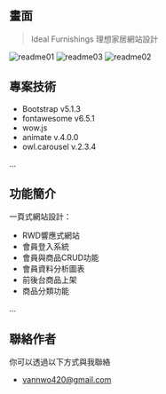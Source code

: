 
## 畫面

> Ideal Furnishings 理想家居網站設計

![readme01](https://github.com/vann420/Ideal-Furnishings240402/assets/165571974/b4ec8e11-b583-44f7-9fbe-f32bb6e340ec)
![readme03](https://github.com/vann420/Ideal-Furnishings240402/assets/165571974/62fd7989-c6c3-49d8-ba95-1cb8bd3d7035)
![readme02](https://github.com/vann420/Ideal-Furnishings240402/assets/165571974/222637b1-57a1-437d-bc26-c20cde39ab7c)


## 專案技術

- Bootstrap v5.1.3
- fontawesome v6.5.1
- wow.js
- animate v.4.0.0
- owl.carousel v.2.3.4

...


## 功能簡介

一頁式網站設計：

- RWD響應式網站
- 會員登入系統
- 會員與商品CRUD功能
- 會員資料分析圖表
- 前後台商品上架
- 商品分類功能

...


## 聯絡作者


你可以透過以下方式與我聯絡

- vannwo420@gmail.com


